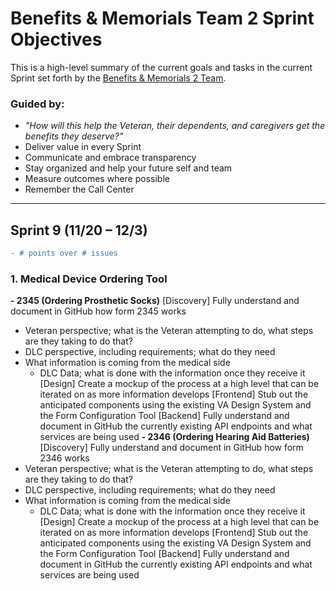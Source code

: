 # Benefits & Memorials Team 2 Sprint Objectives
This is a high-level summary of the current goals and tasks in the current Sprint set forth by the [Benefits & Memorials 2 Team](https://github.com/department-of-veterans-affairs/va.gov-team/blob/master/teams/vsa/teams/benefits-memorials-2/charter.md).

### Guided by:
- _"How will this help the Veteran, their dependents, and caregivers get the benefits they deserve?"_ 
- Deliver value in every Sprint
- Communicate and embrace transparency
- Stay organized and help your future self and team
- Measure outcomes where possible
- Remember the Call Center

----

## **Sprint 9 (11/20 – 12/3)**  
```diff 
- # points over # issues
```
### 1. Medical Device Ordering Tool
**- 2345 (Ordering Prosthetic Socks)**
[Discovery] Fully understand and document in GitHub how form 2345 works
  - Veteran perspective; what is the Veteran attempting to do, what steps are they taking to do that?
  - DLC perspective, including requirements; what do they need
  - What information is coming from the medical side
    - DLC Data; what is done with the information once they receive it
[Design] Create a mockup of the process at a high level that can be iterated on as more information develops
[Frontend] Stub out the anticipated components using the existing VA Design System and the Form Configuration Tool
[Backend] Fully understand and document in GitHub the currently existing API endpoints and what services are being used
**- 2346 (Ordering Hearing Aid Batteries)**
[Discovery] Fully understand and document in GitHub how form 2346 works
  - Veteran perspective; what is the Veteran attempting to do, what steps are they taking to do that?
  - DLC perspective, including requirements; what do they need
  - What information is coming from the medical side
    - DLC Data; what is done with the information once they receive it
[Design] Create a mockup of the process at a high level that can be iterated on as more information develops
[Frontend] Stub out the anticipated components using the existing VA Design System and the Form Configuration Tool
[Backend] Fully understand and document in GitHub the currently existing API endpoints and what services are being used



